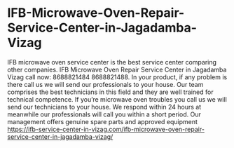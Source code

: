 # IFB-Microwave-Oven-Repair-Service-Center-in-Jagadamba-Vizag
 IFB microwave oven service center is the best service center comparing other companies. IFB Microwave Oven Repair Service Center in Jagadamba Vizag call now: 8688821484 8688821488. In your product, if any problem is there call us we will send our professionals to your house. Our team comprises the best technicians in this field and they are well trained for technical competence. If you’re microwave oven troubles you call us we will send our technicians to your house. We respond within 24 hours at meanwhile our professionals will call you within a short period. Our management offers genuine spare parts and approved equipment https://ifb-service-center-in-vizag.com/ifb-microwave-oven-repair-service-center-in-jagadamba-vizag/
